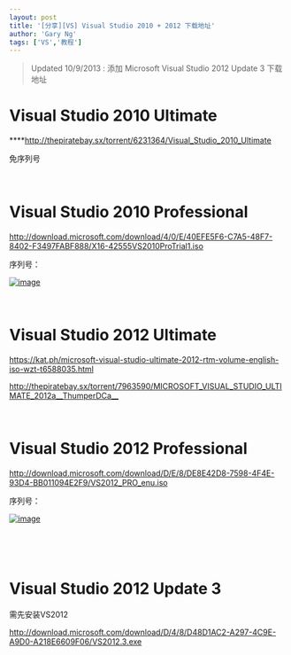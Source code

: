 ```yaml
---
layout: post
title: '[分享][VS] Visual Studio 2010 + 2012 下载地址'
author: 'Gary Ng'
tags: ['VS','教程']
---
```


> Updated 10/9/2013 : 添加 Microsoft Visual Studio 2012 Update 3
> 下载地址

# Visual Studio 2010 Ultimate

****<http://thepiratebay.sx/torrent/6231364/Visual_Studio_2010_Ultimate>

  
免序列号  

 

# Visual Studio 2010 Professional

<http://download.microsoft.com/download/4/0/E/40EFE5F6-C7A5-48F7-8402-F3497FABF888/X16-42555VS2010ProTrial1.iso>

  
序列号：

[![image](http://lh4.ggpht.com/-aP5pzCfXMdc/UbQ_rfoSnjI/AAAAAAAADb8/qBQjruPhU70/image_thumb.png?imgmax=800 "image")](http://lh3.ggpht.com/-SaSuM2jQWhM/UbQ_q3RzGhI/AAAAAAAADb0/-6kmqN-f_44/s1600-h/image%25255B2%25255D.png)

  
 

# Visual Studio 2012 Ultimate

<https://kat.ph/microsoft-visual-studio-ultimate-2012-rtm-volume-english-iso-wzt-t6588035.html>

<http://thepiratebay.sx/torrent/7963590/MICROSOFT_VISUAL_STUDIO_ULTIMATE_2012a__ThumperDCa__>

  
 

# Visual Studio 2012 Professional

<http://download.microsoft.com/download/D/E/8/DE8E42D8-7598-4F4E-93D4-BB011094E2F9/VS2012_PRO_enu.iso>

  
序列号：

[![image](http://lh4.ggpht.com/-CrKr_hGWiiY/UbQ_sNvvE0I/AAAAAAAADcM/wesZ0G7ZMoc/image_thumb%25255B2%25255D.png?imgmax=800 "image")](http://lh6.ggpht.com/-F5IYddj4tLQ/UbQ_rnX_kJI/AAAAAAAADcE/KhKxtEyIhPc/s1600-h/image%25255B8%25255D.png)

 

 

# Visual Studio 2012 Update 3

需先安装VS2012

<http://download.microsoft.com/download/D/4/8/D48D1AC2-A297-4C9E-A9D0-A218E6609F06/VS2012.3.exe>

